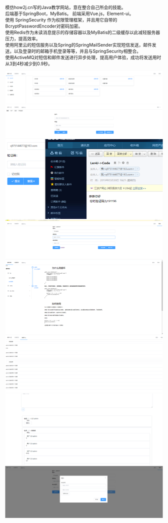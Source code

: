 模仿how2j.cn写的Java教学网站，意在整合自己所会的技能。<br>
后端基于SpringBoot，MyBatis。 前端采用Vue.js，Element-ui。<br>
使用 SpringSecurity 作为权限管理框架，并且用它自带的BcryptPasswordEncoder对密码加密。<br>
使用Redis作为未读消息提示的存储容器以及MyBatis的二级缓存以此减轻服务器压力，提高效率。<br>
使用阿里云的短信服务以及Spring的SpringMailSender实现短信发送，邮件发送，以及登录时的邮箱手机登录等等，并且与SpringSecurity相整合。 <br>
使用ActiveMQ对短信和邮件发送进行异步处理，提高用户体验，成功将发送用时从3到4秒减少到0.9秒。<br>

![1](https://github.com/q975144677/CopyHow2J/blob/master/src/main/resources/static/1.PNG)
![2](https://github.com/q975144677/CopyHow2J/blob/master/src/main/resources/static/2.PNG)
![3](https://github.com/q975144677/CopyHow2J/blob/master/src/main/resources/static/9.PNG)
![4](https://github.com/q975144677/CopyHow2J/blob/master/src/main/resources/static/4.PNG)
![5](https://github.com/q975144677/CopyHow2J/blob/master/src/main/resources/static/5.PNG)
![6](https://github.com/q975144677/CopyHow2J/blob/master/src/main/resources/static/6.PNG)
![7](https://github.com/q975144677/CopyHow2J/blob/master/src/main/resources/static/7.PNG)
![8](https://github.com/q975144677/CopyHow2J/blob/master/src/main/resources/static/8.PNG)
